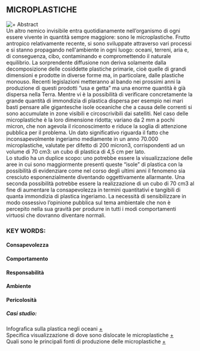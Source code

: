 ## MICROPLASTICHE   
![+](https://i.imgur.com/XB7bnIj.jpg)
Abstract  
Un altro nemico invisibile entra quotidianamente nell’organismo di ogni essere vivente in quantità sempre maggiore: sono le microplastiche. Frutto antropico relativamente recente, si sono sviluppate attraverso vari processi e si stanno propagando nell'ambiente in ogni luogo: oceani, terreni, aria e, di conseguenza, cibo, contaminando e compromettendo il naturale equilibrio. La sorprendente diffusione non deriva solamente dalla decomposizione delle cosiddette plastiche primarie, cioè quelle di grandi dimensioni e prodotte in diverse forme ma, in particolare, dalle plastiche monouso. Recenti legislazioni metteranno al bando nei prossimi anni la produzione di questi prodotti “usa e getta” ma una enorme quantità è già dispersa nella Terra.  Mentre vi è la possibilità di verificare concretamente la grande quantità di immondizia di plastica dispersa per esempio nei mari basti pensare alle gigantesche isole oceaniche che a causa delle correnti si sono accumulate in zone visibili e circoscrivibili dai satelliti. Nel caso delle microplastiche è la loro dimensione ridotta; variano da 2 mm a pochi micron, che non agevola il riconoscimento e riduce la soglia di attenzione pubblica per il problema. Un dato significativo riguarda il fatto che inconsapevolmente ingeriamo mediamente in un anno 70.000 microplastiche, valutate per difetto di 200 micron3, corrispondenti ad un volume di 70 cm3: un cubo di plastica di 4,5 cm per lato.  
Lo studio ha un duplice scopo: uno potrebbe essere la visualizzazione delle aree in cui sono maggiormente presenti queste “isole” di plastica con la possibilità di evidenziare come nel corso degli ultimi anni il fenomeno sia cresciuto esponenzialmente diventando oggettivamente allarmante. Una seconda possibilità potrebbe essere la realizzazione di un cubo di 70 cm3 al fine di aumentare la consapevolezza in termini quantitativi e tangibili di quanta immondizia di plastica ingeriamo.
La necessità di sensibilizzare in modo ossessivo l’opinione pubblica sul tema ambientale che non è percepito nella sua gravità per produrre in tutti i modi comportamenti virtuosi che dovranno diventare normali.  
### KEY WORDS:  
#### Consapevolezza  
#### Comportamento  
#### Responsabilità  
#### Ambiente  
#### Pericolosità  

##### Casi studio:
Infografica sulla plastica negli oceani [+](http://dumpark.com/seas-of-plastic-infographic/)  
Specifica visualizzazione di dove sono dislocate le microplastiche [+](https://www.nature.com/news/bottles-bags-ropes-and-toothbrushes-the-struggle-to-track-ocean-plastics-1.20432)  
Quali sono le principali fonti di produzione delle microplastiche [+](https://www.leisurepro.com/blog/ocean-news/great-plastic-era-change-want-see-world/)

